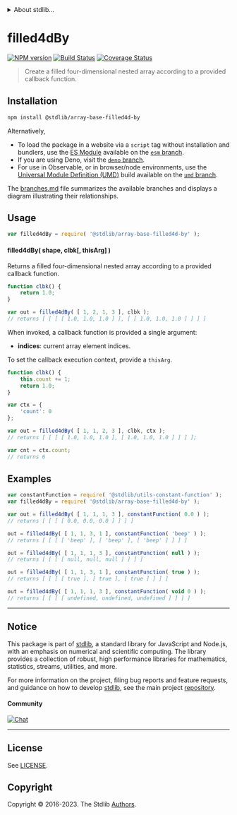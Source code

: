 <!--

@license Apache-2.0

Copyright (c) 2023 The Stdlib Authors.

Licensed under the Apache License, Version 2.0 (the "License");
you may not use this file except in compliance with the License.
You may obtain a copy of the License at

   http://www.apache.org/licenses/LICENSE-2.0

Unless required by applicable law or agreed to in writing, software
distributed under the License is distributed on an "AS IS" BASIS,
WITHOUT WARRANTIES OR CONDITIONS OF ANY KIND, either express or implied.
See the License for the specific language governing permissions and
limitations under the License.

-->


<details>
  <summary>
    About stdlib...
  </summary>
  <p>We believe in a future in which the web is a preferred environment for numerical computation. To help realize this future, we've built stdlib. stdlib is a standard library, with an emphasis on numerical and scientific computation, written in JavaScript (and C) for execution in browsers and in Node.js.</p>
  <p>The library is fully decomposable, being architected in such a way that you can swap out and mix and match APIs and functionality to cater to your exact preferences and use cases.</p>
  <p>When you use stdlib, you can be absolutely certain that you are using the most thorough, rigorous, well-written, studied, documented, tested, measured, and high-quality code out there.</p>
  <p>To join us in bringing numerical computing to the web, get started by checking us out on <a href="https://github.com/stdlib-js/stdlib">GitHub</a>, and please consider <a href="https://opencollective.com/stdlib">financially supporting stdlib</a>. We greatly appreciate your continued support!</p>
</details>

# filled4dBy

[![NPM version][npm-image]][npm-url] [![Build Status][test-image]][test-url] [![Coverage Status][coverage-image]][coverage-url] <!-- [![dependencies][dependencies-image]][dependencies-url] -->

> Create a filled four-dimensional nested array according to a provided callback function.

<!-- Section to include introductory text. Make sure to keep an empty line after the intro `section` element and another before the `/section` close. -->

<section class="intro">

</section>

<!-- /.intro -->

<!-- Package usage documentation. -->

<section class="installation">

## Installation

```bash
npm install @stdlib/array-base-filled4d-by
```

Alternatively,

-   To load the package in a website via a `script` tag without installation and bundlers, use the [ES Module][es-module] available on the [`esm` branch][esm-url].
-   If you are using Deno, visit the [`deno` branch][deno-url].
-   For use in Observable, or in browser/node environments, use the [Universal Module Definition (UMD)][umd] build available on the [`umd` branch][umd-url].

The [branches.md][branches-url] file summarizes the available branches and displays a diagram illustrating their relationships.

</section>

<section class="usage">

## Usage

```javascript
var filled4dBy = require( '@stdlib/array-base-filled4d-by' );
```

#### filled4dBy( shape, clbk\[, thisArg] )

Returns a filled four-dimensional nested array according to a provided callback function.

```javascript
function clbk() {
    return 1.0;
}

var out = filled4dBy( [ 1, 2, 1, 3 ], clbk );
// returns [ [ [ [ 1.0, 1.0, 1.0 ] ], [ [ 1.0, 1.0, 1.0 ] ] ] ]
```

When invoked, a callback function is provided a single argument:

-   **indices**: current array element indices.

To set the callback execution context, provide a `thisArg`.

<!-- eslint-disable no-invalid-this -->

```javascript
function clbk() {
    this.count += 1;
    return 1.0;
}

var ctx = {
    'count': 0
};

var out = filled4dBy( [ 1, 1, 2, 3 ], clbk, ctx );
// returns [ [ [ [ 1.0, 1.0, 1.0 ], [ 1.0, 1.0, 1.0 ] ] ] ];

var cnt = ctx.count;
// returns 6
```

</section>

<!-- /.usage -->

<!-- Package usage notes. Make sure to keep an empty line after the `section` element and another before the `/section` close. -->

<section class="notes">

</section>

<!-- /.notes -->

<!-- Package usage examples. -->

<section class="examples">

## Examples

<!-- eslint no-undef: "error" -->

```javascript
var constantFunction = require( '@stdlib/utils-constant-function' );
var filled4dBy = require( '@stdlib/array-base-filled4d-by' );

var out = filled4dBy( [ 1, 1, 1, 3 ], constantFunction( 0.0 ) );
// returns [ [ [ [ 0.0, 0.0, 0.0 ] ] ] ]

out = filled4dBy( [ 1, 1, 3, 1 ], constantFunction( 'beep' ) );
// returns [ [ [ [ 'beep' ], [ 'beep' ], [ 'beep' ] ] ] ]

out = filled4dBy( [ 1, 1, 1, 3 ], constantFunction( null ) );
// returns [ [ [ [ null, null, null ] ] ] ]

out = filled4dBy( [ 1, 1, 3, 1 ], constantFunction( true ) );
// returns [ [ [ [ true ], [ true ], [ true ] ] ] ]

out = filled4dBy( [ 1, 1, 1, 3 ], constantFunction( void 0 ) );
// returns [ [ [ [ undefined, undefined, undefined ] ] ] ]
```

</section>

<!-- /.examples -->

<!-- Section to include cited references. If references are included, add a horizontal rule *before* the section. Make sure to keep an empty line after the `section` element and another before the `/section` close. -->

<section class="references">

</section>

<!-- /.references -->

<!-- Section for related `stdlib` packages. Do not manually edit this section, as it is automatically populated. -->

<section class="related">

</section>

<!-- /.related -->

<!-- Section for all links. Make sure to keep an empty line after the `section` element and another before the `/section` close. -->


<section class="main-repo" >

* * *

## Notice

This package is part of [stdlib][stdlib], a standard library for JavaScript and Node.js, with an emphasis on numerical and scientific computing. The library provides a collection of robust, high performance libraries for mathematics, statistics, streams, utilities, and more.

For more information on the project, filing bug reports and feature requests, and guidance on how to develop [stdlib][stdlib], see the main project [repository][stdlib].

#### Community

[![Chat][chat-image]][chat-url]

---

## License

See [LICENSE][stdlib-license].


## Copyright

Copyright &copy; 2016-2023. The Stdlib [Authors][stdlib-authors].

</section>

<!-- /.stdlib -->

<!-- Section for all links. Make sure to keep an empty line after the `section` element and another before the `/section` close. -->

<section class="links">

[npm-image]: http://img.shields.io/npm/v/@stdlib/array-base-filled4d-by.svg
[npm-url]: https://npmjs.org/package/@stdlib/array-base-filled4d-by

[test-image]: https://github.com/stdlib-js/array-base-filled4d-by/actions/workflows/test.yml/badge.svg?branch=main
[test-url]: https://github.com/stdlib-js/array-base-filled4d-by/actions/workflows/test.yml?query=branch:main

[coverage-image]: https://img.shields.io/codecov/c/github/stdlib-js/array-base-filled4d-by/main.svg
[coverage-url]: https://codecov.io/github/stdlib-js/array-base-filled4d-by?branch=main

<!--

[dependencies-image]: https://img.shields.io/david/stdlib-js/array-base-filled4d-by.svg
[dependencies-url]: https://david-dm.org/stdlib-js/array-base-filled4d-by/main

-->

[chat-image]: https://img.shields.io/gitter/room/stdlib-js/stdlib.svg
[chat-url]: https://app.gitter.im/#/room/#stdlib-js_stdlib:gitter.im

[stdlib]: https://github.com/stdlib-js/stdlib

[stdlib-authors]: https://github.com/stdlib-js/stdlib/graphs/contributors

[umd]: https://github.com/umdjs/umd
[es-module]: https://developer.mozilla.org/en-US/docs/Web/JavaScript/Guide/Modules

[deno-url]: https://github.com/stdlib-js/array-base-filled4d-by/tree/deno
[umd-url]: https://github.com/stdlib-js/array-base-filled4d-by/tree/umd
[esm-url]: https://github.com/stdlib-js/array-base-filled4d-by/tree/esm
[branches-url]: https://github.com/stdlib-js/array-base-filled4d-by/blob/main/branches.md

[stdlib-license]: https://raw.githubusercontent.com/stdlib-js/array-base-filled4d-by/main/LICENSE

</section>

<!-- /.links -->
